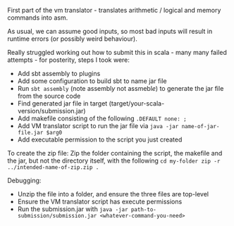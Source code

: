First part of the vm translator - translates arithmetic / logical and memory commands into asm.

As usual, we can assume good inputs, so most bad inputs will result in runtime errors (or possibly weird behaviour).

Really struggled working out how to submit this in scala - many many failed attempts - for posterity, steps I took were:

* Add sbt assembly to plugins
* Add some configuration to build sbt to name jar file
* Run `sbt assembly` (note assembl*y* not assmebl*e*) to generate the jar file from the source code
* Find generated jar file in target (target/your-scala-version/submission.jar)
* Add makefile consisting of the following `.DEFAULT none: ;`
* Add VM translator script to run the jar file via `java -jar name-of-jar-file.jar $arg0`
* Add executable permission to the script you just created

To create the zip file:
Zip the folder containing the script, the makefile and the jar, but not the directory itself, with the following
`cd my-folder
zip -r ../intended-name-of-zip.zip .
`

Debugging:
* Unzip the file into a folder, and ensure the three files are top-level
* Ensure the VM translator script has execute permissions
* Run the submission.jar with `java -jar path-to-submission/submission.jar <whatever-command-you-need>` 
